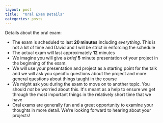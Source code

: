 ```yaml
---
layout: post
title:  "Oral Exam Details"
categories: posts
---
```


Details about the oral exam:

- The exam is scheduled to last **20 minutes** including _everything_. This is not a lot of time and David and I will be strict in enforcing the schedule
- The actual exam will last approximately **12** minutes
- We imagine you will give a _brief_ **5** minute presentation of your project in the beginning of the exam.
- We will use your presentation and project as a starting point for the talk and we will ask you specific questions about the project and more general questions about things taught in the course
- We might ask you during the exam to move on to another topic. You should _not_ be worried about this. It's meant as a help to ensure we get through the most important things in the relatively short time that we have
- Oral exams are generally fun and a great opportunity to examine your thoughts in more detail. We're looking forward to hearing about your projects!
